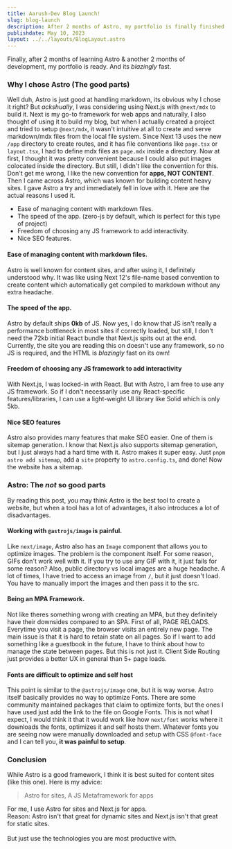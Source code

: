 ```yaml
---
title: Aarush-Dev Blog Launch!
slug: blog-launch
description: After 2 months of Astro, my portfolio is finally finished along with my blog!
publishdate: May 10, 2023
layout: ../../layouts/BlogLayout.astro
---
```


Finally, after 2 months of learning Astro & another 2 months of development, my portfolio is ready. And its _blazingly_ fast.

### Why I chose Astro (The good parts)

Well duh, Astro is just good at handling markdown, its obvious why I chose it right? But _ackshually_, I was considering using Next.js with `@next/mdx` to build it. Next is my go-to framework for web apps and naturally, I also thought of using it to build my blog, but when I actually created a project and tried to setup `@next/mdx`, it wasn't intuitive at all to create and serve markdown/mdx files from the local file system. Since Next 13 uses the new `/app` directory to create routes, and it has file conventions like `page.tsx` or `layout.tsx`, I had to define mdx files as `page.mdx` inside a directory. Now at first, I thought it was pretty convenient because I could also put images colocated inside the directory. But still, I didn't like the convention for this. Don't get me wrong, I like the new convention for **apps, NOT CONTENT**. Then I came across Astro, which was known for building content heavy sites. I gave Astro a try and immediately fell in love with it. Here are the actual reasons I used it.

- Ease of managing content with markdown files.
- The speed of the app. (zero-js by default, which is perfect for this type of project)
- Freedom of choosing any JS framework to add interactivity.
- Nice SEO features.

#### Ease of managing content with markdown files.

Astro is well known for content sites, and after using it, I definitely understood why. It was like using Next 12's file-name based convention to create content which automatically get compiled to markdown without any extra headache.

#### The speed of the app.

Astro by default ships **0kb** of JS. Now yes, I do know that JS isn't really a performance bottleneck in most sites if correctly loaded, but still, I don't need the 72kb initial React bundle that Next.js spits out at the end. Currently, the site you are reading this on doesn't use any framework, so no JS is required, and the HTML is _blazingly_ fast on its own!

#### Freedom of choosing any JS framework to add interactivity

With Next.js, I was locked-in with React. But with Astro, I am free to use any JS framework. So if I don't necessarily use any React-specific features/libraries, I can use a light-weight UI library like Solid which is only 5kb.

#### Nice SEO features

Astro also provides many features that make SEO easier. One of them is sitemap generation. I know that Next.js also supports sitemap generation, but I just always had a hard time with it. Astro makes it super easy. Just `pnpm astro add sitemap`, add a `site` property to `astro.config.ts`, and done! Now the website has a sitemap.

### Astro: The _not_ so good parts

By reading this post, you may think Astro is the best tool to create a website, but when a tool has a lot of advantages, it also introduces a lot of disadvantages.

#### Working with `@astrojs/image` is painful.

Like `next/image`, Astro also has an `Image` component that allows you to optimize images. The problem is the component itself. For some reason, GIFs don't work well with it. If you try to use any GIF with it, it just fails for some reason? Also, public directory vs local images are a huge headache. A lot of times, I have tried to access an image from `/`, but it just doesn't load. You have to manually import the images and then pass it to the src.

#### Being an MPA Framework.

Not like theres something wrong with creating an MPA, but they definitely have their downsides compared to an SPA. First of all, PAGE RELOADS. Everytime you visit a page, the browser visits an entirely new page. The main issue is that it is hard to retain state on all pages. So if I want to add something like a guestbook in the future, I have to think about how to manage the state between pages. But this is not just it. Client Side Routing just provides a better UX in general than 5+ page loads.

#### Fonts are difficult to optimize and self host

This point is similar to the `@astrojs/image` one, but it is way worse. Astro itself basically provides no way to optimize Fonts. There are some community maintained packages that claim to optimize fonts, but the ones I have used just add the link to the file on Google Fonts. This is not what I expect, I would think it that it would work like how `next/font` works where it downloads the fonts, optimizes it and self hosts them. Whatever fonts you are seeing now were manually downloaded and setup with CSS `@font-face` and I can tell you, **it was painful to setup**.

### Conclusion

While Astro is a good framework, I think it is best suited for content sites (like this one).
Here is my advice:

> Astro for sites, A JS Metaframework for apps

For me, I use Astro for sites and Next.js for apps. <br />
Reason: Astro isn't that great for dynamic sites and Next.js isn't that great for static sites. <br /> <br />
But just use the technologies you are most productive with.
